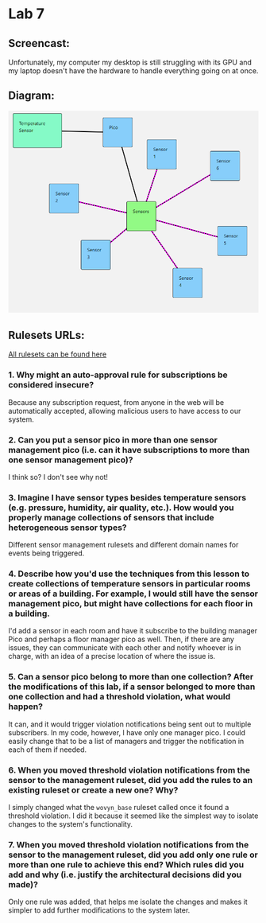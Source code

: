 # Lab 7

## Screencast:

Unfortunately, my computer my desktop is still struggling with its GPU and my laptop doesn't have the hardware to handle everything going on at once.

## Diagram:

![pico-diagram](https://raw.githubusercontent.com/rogvc/cs462/master/lab7/resources/pico-diagram.png?raw=true)

## Rulesets URLs:

[All rulesets can be found here](https://raw.githubusercontent.com/rogvc/cs462/master/lab7/rulesets)

### 1. Why might an auto-approval rule for subscriptions be considered insecure? 
Because any subscription request, from anyone in the web will be automatically accepted, allowing malicious users to have access to our system.

### 2. Can you put a sensor pico in more than one sensor management pico (i.e. can it have subscriptions to more than one sensor management pico)? 
I think so? I don't see why not!

### 3. Imagine I have sensor types besides temperature sensors (e.g. pressure, humidity, air quality, etc.). How would you properly manage collections of sensors that include heterogeneous sensor types? 
Different sensor management rulesets and different domain names for events being triggered.

### 4. Describe how you'd use the techniques from this lesson to create collections of temperature sensors in particular rooms or areas of a building. For example, I would still have the sensor management pico, but might have collections for each floor in a building.
I'd add a sensor in each room and have it subscribe to the building manager Pico and perhaps a floor manager pico as well. Then, if there are any issues, they can communicate with each other and notify whoever is in charge, with an idea of a precise location of where the issue is.

### 5. Can a sensor pico belong to more than one collection? After the modifications of this lab, if a sensor belonged to more than one collection and had a threshold violation, what would happen? 
It can, and it would trigger violation notifications being sent out to multiple subscribers. In my code, however, I have only one manager pico. I could easily change that to be a list of managers and trigger the notification in each of them if needed.

### 6. When you moved threshold violation notifications from the sensor to the management ruleset, did you add the rules to an existing ruleset or create a new one? Why? 
I simply changed what the `wovyn_base` ruleset called once it found a threshold violation. I did it because it seemed like the simplest way to isolate changes to the system's functionality.

### 7. When you moved threshold violation notifications from the sensor to the management ruleset, did you add only one rule or more than one rule to achieve this end? Which rules did you add and why (i.e. justify the architectural decisions did you made)?
Only one rule was added, that helps me isolate the changes and makes it simpler to add further modifications to the system later.